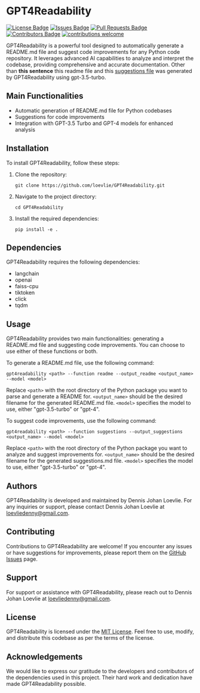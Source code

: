 # GPT4Readability

[![License Badge](https://img.shields.io/github/license/loevlie/GPT4Readability)](https://github.com/loevlie/GPT4Readability/blob/main/LICENSE)
[![Issues Badge](https://img.shields.io/github/issues/loevlie/GPT4Readability)](https://github.com/loevlie/GPT4Readability/issues)
[![Pull Requests Badge](https://img.shields.io/github/issues-pr/loevlie/GPT4Readability)](https://github.com/loevlie/GPT4Readability/pulls)
[![Contributors Badge](https://img.shields.io/github/contributors/loevlie/GPT4Readability)](https://github.com/loevlie/GPT4Readability/graphs/contributors)
[![contributions welcome](https://img.shields.io/badge/contributions-welcome-brightgreen.svg?style=flat)](https://github.com/dwyl/esta/issues)

GPT4Readability is a powerful tool designed to automatically generate a README.md file and suggest code improvements for any Python code repository. It leverages advanced AI capabilities to analyze and interpret the codebase, providing comprehensive and accurate documentation.  Other than **this sentence** this readme file and this [suggestions file](https://github.com/loevlie/GPT4Readability/blob/main/suggestions.md) was generated by GPT4Readability using gpt-3.5-turbo.

## Main Functionalities

- Automatic generation of README.md file for Python codebases
- Suggestions for code improvements
- Integration with GPT-3.5 Turbo and GPT-4 models for enhanced analysis

## Installation

To install GPT4Readability, follow these steps:

1. Clone the repository:

   ```shell
   git clone https://github.com/loevlie/GPT4Readability.git
   ```

2. Navigate to the project directory:

   ```shell
   cd GPT4Readability
   ```

3. Install the required dependencies:

   ```shell
   pip install -e .
   ```

## Dependencies

GPT4Readability requires the following dependencies:

- langchain
- openai
- faiss-cpu
- tiktoken
- click
- tqdm

## Usage

GPT4Readability provides two main functionalities: generating a README.md file and suggesting code improvements. You can choose to use either of these functions or both.

To generate a README.md file, use the following command:

```shell
gpt4readability <path> --function readme --output_readme <output_name> --model <model>
```

Replace `<path>` with the root directory of the Python package you want to parse and generate a README for. `<output_name>` should be the desired filename for the generated README.md file. `<model>` specifies the model to use, either "gpt-3.5-turbo" or "gpt-4".

To suggest code improvements, use the following command:

```shell
gpt4readability <path> --function suggestions --output_suggestions <output_name> --model <model>
```

Replace `<path>` with the root directory of the Python package you want to analyze and suggest improvements for. `<output_name>` should be the desired filename for the generated suggestions.md file. `<model>` specifies the model to use, either "gpt-3.5-turbo" or "gpt-4".

## Authors

GPT4Readability is developed and maintained by Dennis Johan Loevlie. For any inquiries or support, please contact Dennis Johan Loevlie at loevliedenny@gmail.com.

## Contributing

Contributions to GPT4Readability are welcome! If you encounter any issues or have suggestions for improvements, please report them on the [GitHub Issues](https://github.com/loevlie/GPT4Readability/issues) page.

## Support

For support or assistance with GPT4Readability, please reach out to Dennis Johan Loevlie at loevliedenny@gmail.com.

## License

GPT4Readability is licensed under the [MIT License](https://github.com/loevlie/GPT4Readability/blob/main/LICENSE). Feel free to use, modify, and distribute this codebase as per the terms of the license.

## Acknowledgements

We would like to express our gratitude to the developers and contributors of the dependencies used in this project. Their hard work and dedication have made GPT4Readability possible.